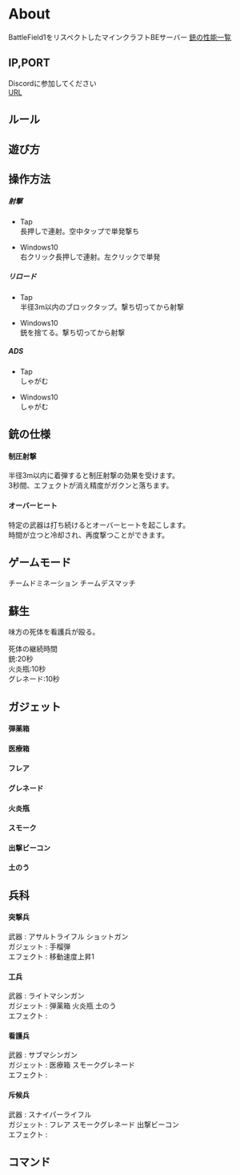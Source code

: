 # About
BattleField1をリスペクトしたマインクラフトBEサーバー
[銃の性能一覧](https://minedeeprock.github.io/GunsData)

## IP,PORT
Discordに参加してください  
[URL](https://discord.gg/xKRYNBg)

## ルール

## 遊び方

## 操作方法
##### 射撃
- Tap  
長押しで連射。空中タップで単発撃ち

- Windows10  
右クリック長押しで連射。左クリックで単発

##### リロード
- Tap  
半径3m以内のブロックタップ。撃ち切ってから射撃

- Windows10  
銃を捨てる。撃ち切ってから射撃

##### ADS
- Tap  
しゃがむ

- Windows10  
しゃがむ

## 銃の仕様

#### 制圧射撃
半径3m以内に着弾すると制圧射撃の効果を受けます。  
3秒間、エフェクトが消え精度がガクンと落ちます。

#### オーバーヒート
特定の武器は打ち続けるとオーバーヒートを起こします。  
時間が立つと冷却され、再度撃つことができます。

## ゲームモード
チームドミネーション
チームデスマッチ

## 蘇生
味方の死体を看護兵が殴る。  

死体の継続時間  
銃:20秒  
火炎瓶:10秒  
グレネード:10秒  


## ガジェット

#### 弾薬箱
#### 医療箱
#### フレア
#### グレネード
#### 火炎瓶
#### スモーク
#### 出撃ビーコン
#### 土のう

## 兵科
#### 突撃兵  
 武器 : アサルトライフル ショットガン  
 ガジェット : 手榴弾  
 エフェクト : 移動速度上昇1  
#### 工兵  
  武器 : ライトマシンガン  
  ガジェット : 弾薬箱 火炎瓶 土のう  
  エフェクト :   
#### 看護兵  
   武器 : サブマシンガン  
   ガジェット : 医療箱 スモークグレネード  
   エフェクト :   
#### 斥候兵  
   武器 : スナイパーライフル  
   ガジェット : フレア スモークグレネード 出撃ビーコン  
   エフェクト :   

## コマンド


